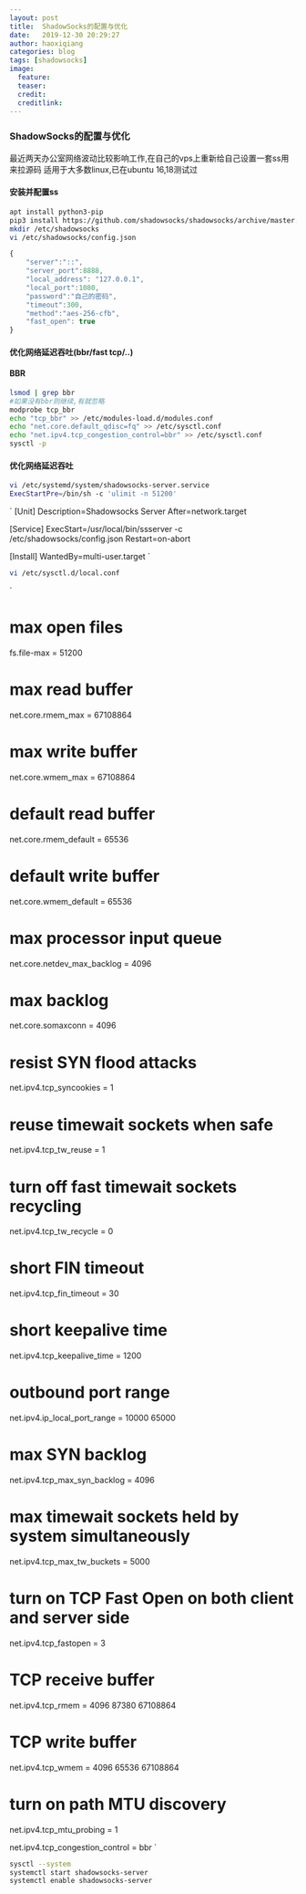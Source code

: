 ```yaml
---
layout: post
title:  ShadowSocks的配置与优化
date:   2019-12-30 20:29:27
author: haoxiqiang
categories: blog
tags: [shadowsocks]
image:
  feature:
  teaser:
  credit:
  creditlink:
---
```


### ShadowSocks的配置与优化

最近两天办公室网络波动比较影响工作,在自己的vps上重新给自己设置一套ss用来拉源码
适用于大多数linux,已在ubuntu 16,18测试过

#### 安装并配置ss
``` bash
apt install python3-pip
pip3 install https://github.com/shadowsocks/shadowsocks/archive/master.zip
mkdir /etc/shadowsocks
vi /etc/shadowsocks/config.json
```
``` javascript
{
    "server":"::",
    "server_port":8888,
    "local_address": "127.0.0.1",
    "local_port":1080,
    "password":"自己的密码",
    "timeout":300,
    "method":"aes-256-cfb",
    "fast_open": true
}
```
#### 优化网络延迟吞吐(bbr/fast tcp/..)
#### BBR
``` bash
lsmod | grep bbr
#如果没有bbr则继续,有就忽略
modprobe tcp_bbr
echo "tcp_bbr" >> /etc/modules-load.d/modules.conf
echo "net.core.default_qdisc=fq" >> /etc/sysctl.conf
echo "net.ipv4.tcp_congestion_control=bbr" >> /etc/sysctl.conf
sysctl -p
```
#### 优化网络延迟吞吐
``` bash
vi /etc/systemd/system/shadowsocks-server.service
ExecStartPre=/bin/sh -c 'ulimit -n 51200'
```
`
[Unit]
Description=Shadowsocks Server
After=network.target

[Service]
ExecStart=/usr/local/bin/ssserver -c /etc/shadowsocks/config.json
Restart=on-abort

[Install]
WantedBy=multi-user.target
`
``` bash
vi /etc/sysctl.d/local.conf
```
`
# max open files
fs.file-max = 51200
# max read buffer
net.core.rmem_max = 67108864
# max write buffer
net.core.wmem_max = 67108864
# default read buffer
net.core.rmem_default = 65536
# default write buffer
net.core.wmem_default = 65536
# max processor input queue
net.core.netdev_max_backlog = 4096
# max backlog
net.core.somaxconn = 4096

# resist SYN flood attacks
net.ipv4.tcp_syncookies = 1
# reuse timewait sockets when safe
net.ipv4.tcp_tw_reuse = 1
# turn off fast timewait sockets recycling
net.ipv4.tcp_tw_recycle = 0
# short FIN timeout
net.ipv4.tcp_fin_timeout = 30
# short keepalive time
net.ipv4.tcp_keepalive_time = 1200
# outbound port range
net.ipv4.ip_local_port_range = 10000 65000
# max SYN backlog
net.ipv4.tcp_max_syn_backlog = 4096
# max timewait sockets held by system simultaneously
net.ipv4.tcp_max_tw_buckets = 5000
# turn on TCP Fast Open on both client and server side
net.ipv4.tcp_fastopen = 3
# TCP receive buffer
net.ipv4.tcp_rmem = 4096 87380 67108864
# TCP write buffer
net.ipv4.tcp_wmem = 4096 65536 67108864
# turn on path MTU discovery
net.ipv4.tcp_mtu_probing = 1

net.ipv4.tcp_congestion_control = bbr
`
``` bash
sysctl --system
systemctl start shadowsocks-server
systemctl enable shadowsocks-server
```